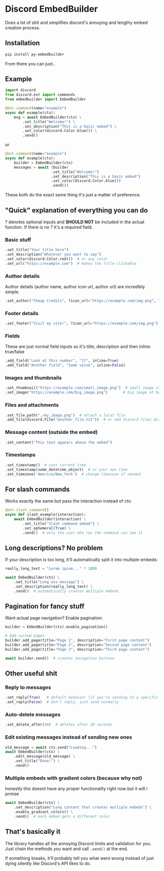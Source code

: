 # Discord EmbedBuilder

Does a lot of shit and simplifies discord's annoying and lengthy embed creation process.

## Installation
```bash
pip install py-embedbuilder
```
From there you can just..

## Example
```py
import discord
from discord.ext import commands
from embedbuilder import EmbedBuilder

@bot.command(name="example")
async def example(ctx):
    msg = await EmbedBuilder(ctx) \
        .set_title("Welcome!") \
        .set_description("This is a basic embed") \
        .set_color(discord.Color.blue()) \
        .send()
```

or

```py
@bot.command(name="example")
async def example(ctx):
    builder = EmbedBuilder(ctx)
    messages = await (builder
                     .set_title("Welcome!")
                     .set_description("This is a basic embed")
                     .set_color(discord.Color.blue())
                     .send())
```

These both do the exact same thing it's just a matter of preference.

## "Quick" explanation of everything you can do

? denotes optional inputs and **SHOULD NOT** be included in the actual function. If there is no ? it's a required field.

### Basic stuff
```py
.set_title("Your title here")
.set_description("Whatever you want to say")
.set_color(discord.Color.red())  # or any color
.set_url("https://example.com")  # makes the title clickable
```

### Author details
Author details (author name, author icon url, author url) are incredibly simple.
```py
.set_author("Cheap Credits", ?icon_url="https://example.com/img.png", ?url="https://cheap.ypuf.xyz")
```

### Footer details
```py
.set_footer("Visit my site!", ?icon_url="https://example.com/img.png")
```

### Fields
These are just normal field inputs so it's title, description and then inline: true/false
```py
.add_field("Look at this number", "17", inline=True)
.add_field("Another field", "Some value", inline=False)
```

### Images and thumbnails
```py
.set_thumbnail("https://example.com/small_image.png")  # small image in top right
.set_image("https://example.com/big_image.png")       # big image at bottom
```

### Files and attachments
```py
.set_file_path("./my_image.png")  # attach a local file
.add_file(discord.File("another_file.txt"))  # or add discord files directly
```

### Message content (outside the embed)
```py
.set_content("This text appears above the embed")
```

### Timestamps
```py
.set_timestamp()  # uses current time
.set_timestamp(some_datetime_object)  # or your own time
.set_timezone('America/New_York')  # change timezone if needed
```

## For slash commands
Works exactly the same but pass the interaction instead of ctx:
```py
@bot.slash_command()
async def slash_example(interaction):
    await EmbedBuilder(interaction) \
        .set_title("Slash command embed") \
        .set_ephemeral(True) \
        .send()  # only the user who ran the command can see it
```

## Long descriptions? No problem
If your description is too long, it'll automatically split it into multiple embeds:
```py
really_long_text = "Lorem ipsum..." * 1000

await EmbedBuilder(ctx) \
    .set_title("Long ass message") \
    .set_description(really_long_text) \
    .send()  # automatically creates multiple embeds
```

## Pagination for fancy stuff
Want actual page navigation? Enable pagination:
```py
builder = EmbedBuilder(ctx).enable_pagination()

# Add custom pages
builder.add_page(title="Page 1", description="First page content")
builder.add_page(title="Page 2", description="Second page content")
builder.add_page(title="Page 3", description="Third page content")

await builder.send()  # creates navigation buttons
```

## Other useful shit

### Reply to messages
```py
.set_reply(True)   # default behavior (if you're sending to a specific channel it won't reply to the user anyway)
.set_reply(False)  # don't reply, just send normally
```

### Auto-delete messages
```py
.set_delete_after(30)  # deletes after 30 seconds
```

### Edit existing messages instead of sending new ones
```py
old_message = await ctx.send("Loading...")
await EmbedBuilder(ctx) \
    .edit_message(old_message) \
    .set_title("Done!") \
    .send()
```

### Multiple embeds with gradient colors (because why not)
honestly this doesnt have any proper functionality right now but it will i prmise
```py
await EmbedBuilder(ctx) \
    .set_description("Long content that creates multiple embeds") \
    .enable_gradient_colors() \
    .send()  # each embed gets a different color
```

## That's basically it
The library handles all the annoying Discord limits and validation for you. Just chain the methods you want and call `.send()` at the end.

If something breaks, it'll probably tell you what went wrong instead of just dying silently like Discord's API likes to do.
